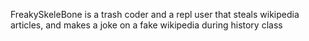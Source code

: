 FreakySkeleBone is a trash coder and a repl user that steals wikipedia articles, and makes a joke on a fake wikipedia during history class
